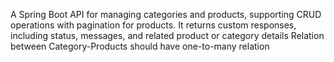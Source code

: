 A Spring Boot API for managing categories and products, supporting CRUD operations with pagination for products. It returns custom responses, including status, messages, and related product or category details Relation between Category-Products should have one-to-many relation
